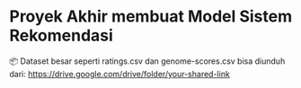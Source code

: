 # Proyek Akhir membuat Model Sistem Rekomendasi

📦 Dataset besar seperti ratings.csv dan genome-scores.csv bisa diunduh dari:
https://drive.google.com/drive/folder/your-shared-link
